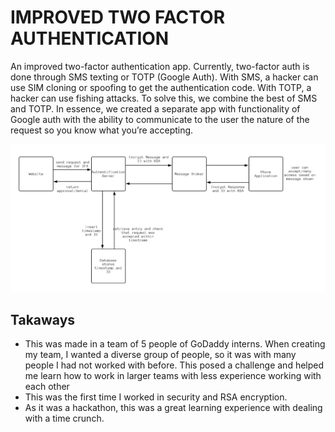 # IMPROVED TWO FACTOR AUTHENTICATION
An improved two-factor authentication app. Currently, two-factor auth is done through SMS texting or TOTP (Google Auth). With SMS, a hacker can use SIM cloning or spoofing to get the authentication code. With TOTP, a hacker can use fishing attacks. To solve this, we combine the best of SMS and TOTP. In essence, we created a separate app with functionality of Google auth with the ability to communicate to the user the nature of the request so you know what you’re accepting.

![Architecture Diagram](https://github.com/alexander-manes/improved-2fa/blob/master/Diagram.png)

## Takaways
* This was made in a team of 5 people of GoDaddy interns. When creating my team, I wanted a diverse group of people, so it was with many people I had not worked with before. This posed a challenge and helped me learn how to work in larger teams with less experience working with each other
* This was the first time I worked in security and RSA encryption.
* As it was a hackathon, this was a great learning experience with dealing with a time crunch.
